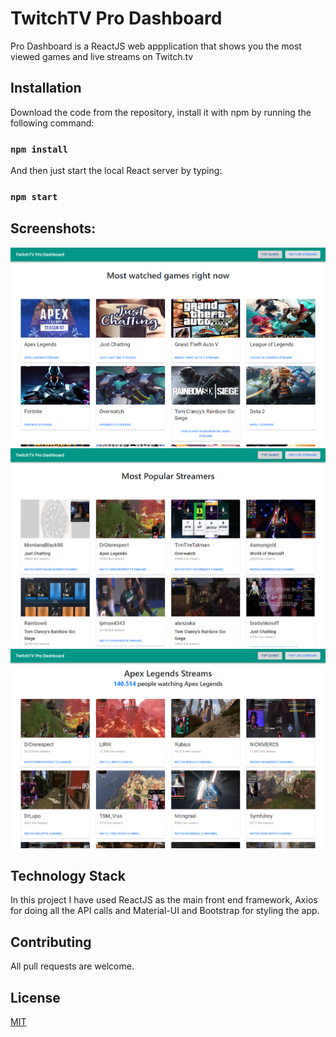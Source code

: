 # TwitchTV Pro Dashboard
Pro Dashboard is a ReactJS web appplication that shows you the most viewed games and live streams on Twitch.tv

## Installation

Download the code from the repository, install it with npm by running the following command:

### `npm install`

And then just start the local React server by typing:

### `npm start`

## Screenshots:

![most-watched-games](screenshots/pro-dashboard-1.PNG)
![most-watched-streamers](screenshots/pro-dashboard-2.PNG)
![most-watched-streamers-of-one-game](screenshots/pro-dashboard-3.PNG)

## Technology Stack
In this project I have used ReactJS as the main front end framework, Axios for doing all the API calls and Material-UI and Bootstrap for styling the app.

## Contributing
All pull requests are welcome.

## License
[MIT](https://choosealicense.com/licenses/mit/)
